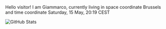 Hello visitor! I am Giammarco, currently living in space coordinate Brussels and time coordinate Saturday, 15 May, 20:19 CEST

![GitHub Stats](https://github-readme-stats.vercel.app/api?username=grcasanova)
